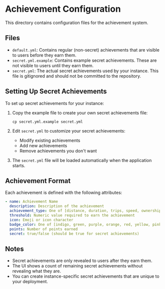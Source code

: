 # Achievement Configuration

This directory contains configuration files for the achievement system.

## Files

- `default.yml`: Contains regular (non-secret) achievements that are visible to users before they earn them.
- `secret.yml.example`: Contains example secret achievements. These are not visible to users until they earn them.
- `secret.yml`: The actual secret achievements used by your instance. This file is gitignored and should not be committed to the repository.

## Setting Up Secret Achievements

To set up secret achievements for your instance:

1. Copy the example file to create your own secret achievements file:
   ```
   cp secret.yml.example secret.yml
   ```

2. Edit `secret.yml` to customize your secret achievements:
   - Modify existing achievements
   - Add new achievements
   - Remove achievements you don't want

3. The `secret.yml` file will be loaded automatically when the application starts.

## Achievement Format

Each achievement is defined with the following attributes:

```yaml
- name: Achievement Name
  description: Description of the achievement
  achievement_type: One of [distance, duration, trips, speed, ownership, special]
  threshold: Numeric value required to earn the achievement
  icon: Emoji or icon character
  badge_color: One of [indigo, green, purple, orange, red, yellow, pink, blue]
  points: Number of points earned
  secret: true/false (should be true for secret achievements)
```

## Notes

- Secret achievements are only revealed to users after they earn them.
- The UI shows a count of remaining secret achievements without revealing what they are.
- You can create instance-specific secret achievements that are unique to your deployment.
